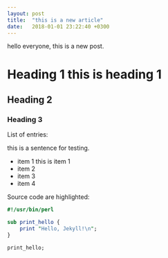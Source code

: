 ```yaml
---
layout: post
title:  "this is a new article"
date:   2018-01-01 23:22:40 +0300
---
```


hello everyone, this is a new post.


# Heading 1 this is heading 1
## Heading 2
### Heading 3

List of entries:

this is a sentence for testing.

- item 1 this is item 1
- item 2
- item 3
- item 4

Source code are highlighted:

```perl
#!/usr/bin/perl

sub print_hello {
    print "Hello, Jekyll!\n";
}

print_hello;
```
    
